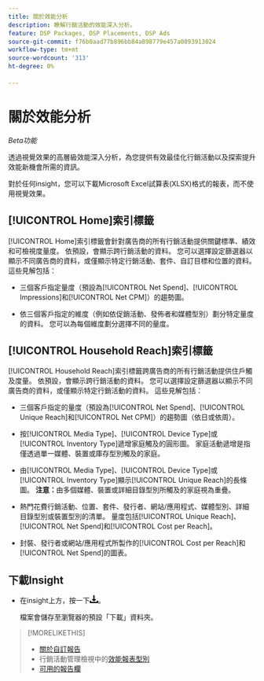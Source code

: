 ```yaml
---
title: 關於效能分析
description: 瞭解行銷活動的效能深入分析。
feature: DSP Packages, DSP Placements, DSP Ads
source-git-commit: f76b0aad77b896bb84a898779e457a0893913024
workflow-type: tm+mt
source-wordcount: '313'
ht-degree: 0%

---
```


# 關於效能分析

*Beta功能*

<!-- Edit title and metadata as necessary -->

透過視覺效果的高層級效能深入分析，為您提供有效最佳化行銷活動以及探索提升效能新機會所需的資訊。

對於任何insight，您可以下載Microsoft Excel試算表(XLSX)格式的報表，而不使用視覺效果。

## [!UICONTROL Home]索引標籤

[!UICONTROL Home]索引標籤會針對廣告商的所有行銷活動<!-- active only? -->提供關鍵標準、績效和可檢視度量度。 依預設，會顯示跨行銷活動的資料。 您可以選擇設定篩選器以顯示不同廣告商的資料，或僅顯示特定行銷活動<!-- active only? -->、套件<!-- active only? -->、自訂目標和位置<!-- active only? -->的資料。 這些見解包括：

* 三個客戶指定量度（預設為[!UICONTROL Net Spend]、[!UICONTROL Impressions]和[!UICONTROL Net CPM]）的趨勢圖。

* 依三個客戶指定的維度（例如依促銷活動、發佈者和媒體型別）劃分特定量度的資料。 您可以為每個維度劃分選擇不同的量度。

## [!UICONTROL Household Reach]索引標籤

[!UICONTROL Household Reach]索引標籤跨廣告商的所有行銷活動<!-- active only? -->提供住戶觸及度量。 依預設，會顯示跨行銷活動的資料。 您可以選擇設定篩選器以顯示不同廣告商的資料，或僅顯示特定行銷活動的資料<!-- active only? -->。 這些見解包括：

* 三個客戶指定的量度（預設為[!UICONTROL Net Spend]、[!UICONTROL Unique Reach]和[!UICONTROL Net CPM]）的趨勢圖（依日或依周）。

* 按[!UICONTROL Media Type]、[!UICONTROL Device Type]或[!UICONTROL Inventory Type]遞增家庭觸及的圓形圖。 家庭活動遞增是指僅透過單一媒體、裝置或庫存型別觸及的家庭。

* 由[!UICONTROL Media Type]、[!UICONTROL Device Type]或[!UICONTROL Inventory Type]顯示[!UICONTROL Unique Reach]的長條圖。 **注意：**&#x200B;由多個媒體、裝置或詳細目錄型別所觸及的家庭視為重疊。

* 熱門花費行銷活動、位置、套件、發行者、網站/應用程式、媒體型別、詳細目錄型別或裝置型別的清單。 量度包括[!UICONTROL Unique Reach]、[!UICONTROL Net Spend]和[!UICONTROL Cost per Reach]。

* 封裝、發行者或網站/應用程式所製作的[!UICONTROL Cost per Reach]和[!UICONTROL Net Spend]的<!-- ???? -->圖表。

## 下載Insight

* 在insight上方，按一下![下載](/help/creative/assets/download.png "下載")。

  檔案會儲存至瀏覽器的預設「下載」資料夾。

<!--
## Apply Filters

to whole tab, I think

Filter icon + drop-down menu
-->

<!--
## Change the Metrics and Dimensions for an Insight

-->

>[!MORELIKETHIS]
>
>* [關於自訂報告](/help/dsp/reports/report-about.md)
>* 行銷活動管理檢視中的[效能報表型別](/help/dsp/campaign-management/reports/campaign-reports-about.md)
>* [可用的報告欄](/help/dsp/reports/report-columns.md)
